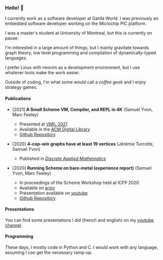### Hello! :wave:

I currently work as a software developer at Garda World. I was previously an
embedded software developer working on the Microchip PIC platform.

I was a master's student at University of Montreal, but this is currently on pause.

I'm interested in a large amount of things, but I mainly gravitate towards graph theory, low
level programming and compilation of dynamically-typed languages.

I prefer Linux with neovim as a development environment, but I use whatever tools make the work
easier.

Outside of coding, I'm what some would call a *coffee geek* and I enjoy strategy games. 

#### Publications

- [2021] **A Small Scheme VM, Compiler, and REPL in 4K** (Samuel Yvon, Marc Feeley)
    - Presented at [VMIL 2021](https://2021.splashcon.org/home/vmil-2021#event-overview)
    - Available in the [ACM Digital Library](https://dl.acm.org/doi/10.1145/3486606.3486783)
    - [Github Repository](https://github.com/udem-dlteam/ribbit)

- [2020] **4-cop-win graphs have at least 19 vertices** (Jérémie Turcotte, Samuel Yvon)
    - Published in [*Discrete Applied Mathematics*](https://www.sciencedirect.com/science/article/abs/pii/S0166218X21002018)

- [2020] **Running Scheme on bare-metal (experience report)** (Samuel Yvon, Marc Feeley)
    - In proceedings of the Scheme Workshop held at ICFP 2020
    - Available on [arxiv](https://arxiv.org/abs/2101.06759)
    - Presentation available on [youtube](https://www.youtube.com/watch?v=GWr4iQfc0uw)
    - [Github Repository](https://github.com/udem-dlteam/mimosa)

#### Presentations

You can find some presentations I did (french and english) on my [youtube channel](https://www.youtube.com/channel/UCt1puHbNV1PejKHqNd22zVw).

#### Programming 

These days, I mostly code in Python and C. I would work with any language, assuming I can get the necessary ramp-up.

